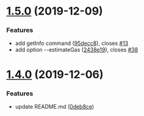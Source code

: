 # [1.5.0](https://github.com/TripleSpeeder/ens-updater/compare/v1.4.0...v1.5.0) (2019-12-09)


### Features

* add getInfo command ([95decc8](https://github.com/TripleSpeeder/ens-updater/commit/95decc805609d58921f0092ec586e69dad95d11d)), closes [#13](https://github.com/TripleSpeeder/ens-updater/issues/13)
* add option --estimateGas ([2438e19](https://github.com/TripleSpeeder/ens-updater/commit/2438e190a5758d1dc0b19b2914a8a93b425f8158)), closes [#38](https://github.com/TripleSpeeder/ens-updater/issues/38)

# [1.4.0](https://github.com/TripleSpeeder/ens-updater/compare/v1.3.2...v1.4.0) (2019-12-06)


### Features

* update README.md ([0deb8ce](https://github.com/TripleSpeeder/ens-updater/commit/0deb8ce3ef4711665cbcaa2e7c75e703c339d003))
